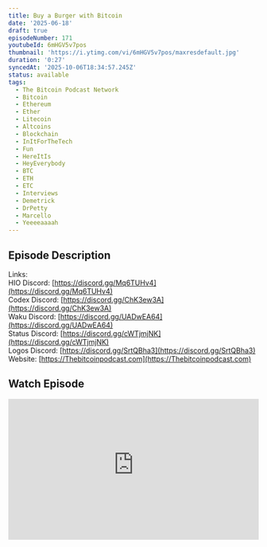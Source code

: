 ```yaml
---
title: Buy a Burger with Bitcoin
date: '2025-06-18'
draft: true
episodeNumber: 171
youtubeId: 6mHGV5v7pos
thumbnail: 'https://i.ytimg.com/vi/6mHGV5v7pos/maxresdefault.jpg'
duration: '0:27'
syncedAt: '2025-10-06T18:34:57.245Z'
status: available
tags:
  - The Bitcoin Podcast Network
  - Bitcoin
  - Ethereum
  - Ether
  - Litecoin
  - Altcoins
  - Blockchain
  - InItForTheTech
  - Fun
  - HereItIs
  - HeyEverybody
  - BTC
  - ETH
  - ETC
  - Interviews
  - Demetrick
  - DrPetty
  - Marcello
  - Yeeeeaaaah
---
```

## Episode Description

Links:  
HIO Discord: [https://discord.gg/Mq6TUHv4](https://discord.gg/Mq6TUHv4)  
Codex Discord: [https://discord.gg/ChK3ew3A](https://discord.gg/ChK3ew3A)  
Waku Discord: [https://discord.gg/UADwEA64](https://discord.gg/UADwEA64)  
Status Discord: [https://discord.gg/cWTjmjNK](https://discord.gg/cWTjmjNK)  
Logos Discord: [https://discord.gg/SrtQBha3](https://discord.gg/SrtQBha3)  
Website: [https://Thebitcoinpodcast.com](https://Thebitcoinpodcast.com)

## Watch Episode

<div style="position: relative; padding-bottom: 56.25%; height: 0; overflow: hidden;">
  <iframe
    src="https://www.youtube-nocookie.com/embed/6mHGV5v7pos"
    style="position: absolute; top: 0; left: 0; width: 100%; height: 100%;"
    frameborder="0"
    allow="accelerometer; autoplay; clipboard-write; encrypted-media; gyroscope; picture-in-picture"
    allowfullscreen
  ></iframe>
</div>


